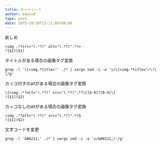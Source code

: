 ```yaml
---
title: チートシート
author: eawind
type: post
date: 1975-10-28T13:11:05+09:00
---
```


新しめ
```
<img .*?src="(.*?)" alt="(.*?)".*?>
![$2]($1)
```

タイトルがある場合の画像タグ変換
```
grep -l '\[<img.*title="' ./* | xargs sed -i -e 's/\[<img.*title="/\!\[/g'
```

カッコ付きのaltがある場合の画像タグ変換
```
\[<img .*?alt="(.*?)" src="(.*?)".*?\[[0-9]?[0-9]\]
![$1]($2)
```

カッコなしのaltがある場合の画像タグ変換
```
<img .*?alt="(.*?)" src="(.*?)".*?$
![$1]($2)
```

文字コードを変更
```
grep -l '&#8211;' ./* | xargs sed -i -e 's/&#8211;/-/g'
```
